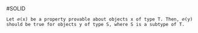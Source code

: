#SOLID 


	Let ∅(x) be a property provable about objects x of type T. Then, ∅(y) should be true for objects y of type S, where S is a subtype of T.

